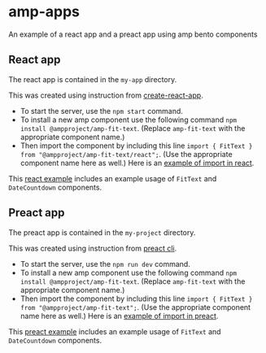 # amp-apps
An example of a react app and a preact app using amp bento components

## React app
The react app is contained in the `my-app` directory.

This was created using instruction from [create-react-app](https://reactjs.org/docs/create-a-new-react-app.html).
- To start the server, use the `npm start` command.
- To install a new amp component use the following command `npm install @ampproject/amp-fit-text`.  (Replace `amp-fit-text` with the appropriate component name.)
- Then import the component by including this line `import { FitText } from "@ampproject/amp-fit-text/react";`.  (Use the appropriate component name here as well.)  Here is an [example of import in react](https://github.com/krdwan/amp-apps/blob/main/my-app/src/App.js#L3).

This [react example](https://github.com/krdwan/amp-apps/blob/main/my-app/src/App.js) includes an example usage of `FitText` and `DateCountdown` components.


## Preact app
The preact app is contained in the `my-project` directory.

This was created using instruction from [preact cli](https://preactjs.com/guide/v10/getting-started/#best-practices-powered-by-preact-cli).
- To start the server, use the `npm run dev` command.
- To install a new amp component use the following command `npm install @ampproject/amp-fit-text`.  (Replace `amp-fit-text` with the appropriate component name.)
- Then import the component by including this line `import { FitText } from "@ampproject/amp-fit-text";`.  (Use the appropriate component name here as well.)  Here is an [example of import in preact](https://github.com/krdwan/amp-apps/blob/main/my-project/src/routes/home/index.js#L3).

This [preact example](https://github.com/krdwan/amp-apps/blob/main/my-project/src/routes/home/index.js) includes an example usage of `FitText` and `DateCountdown` components.

